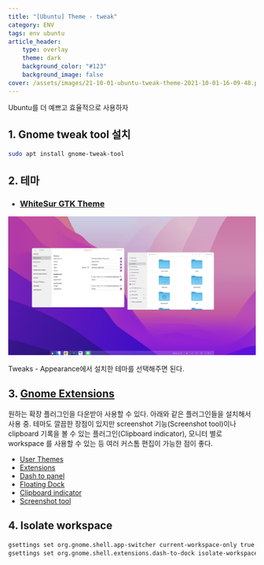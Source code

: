 ```yaml
---
title: "[Ubuntu] Theme - tweak"
category: ENV
tags: env ubuntu
article_header:
    type: overlay
    theme: dark
    background_color: "#123"
    background_image: false
cover: /assets/images/21-10-01-ubuntu-tweak-theme-2021-10-01-16-09-48.png
---
```


Ubuntu를 더 예쁘고 효율적으로 사용하자

<!--more-->

## 1. Gnome tweak tool 설치

```sh
sudo apt install gnome-tweak-tool
```

## 2. 테마

- ### [WhiteSur GTK Theme](https://github.com/vinceliuice/WhiteSur-gtk-theme)

![](/assets/images/21-10-01-ubuntu-tweak-theme-2021-10-01-16-09-48.png)

Tweaks - Appearance에서 설치한 테마를 선택해주면 된다.

## 3. [Gnome Extensions](https://extensions.gnome.org/)

원하는 확장 플러그인을 다운받아 사용할 수 있다. 아래와 같은 플러그인들을 설치해서 사용 중. 테마도 깔끔한 장점이 있지만 screenshot 기능(Screenshot tool)이나 clipboard 기록을 볼 수 있는 플러그인(Clipboard indicator), 모니터 별로 workspace 를 사용할 수 있는 등 여러 커스톰 편집이 가능한 점이 좋다.

- [User Themes](https://extensions.gnome.org/extension/19/user-themes/)
- [Extensions](https://extensions.gnome.org/extension/1036/extensions/)
- [Dash to panel](https://extensions.gnome.org/extension/1160/dash-to-panel/)
- [Floating Dock](https://extensions.gnome.org/extension/3730/floating-dock/)
- [Clipboard indicator](https://extensions.gnome.org/extension/779/clipboard-indicator/)
- [Screenshot tool](https://extensions.gnome.org/extension/1112/screenshot-tool/)

## 4. Isolate workspace

```sh
gsettings set org.gnome.shell.app-switcher current-workspace-only true
gsettings set org.gnome.shell.extensions.dash-to-dock isolate-workspaces true
```